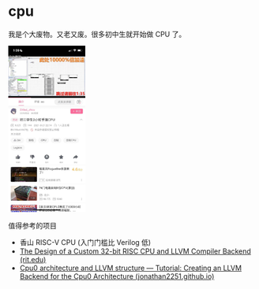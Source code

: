 # cpu

我是个大废物。又老又废。很多初中生就开始做 CPU 了。

<img src="image-20220318200739739.png" alt="image-20220318200739739" style="zoom: 33%;" />

值得参考的项目

- 香山 RISC-V CPU (入门门槛比 Verilog 低)
- [The Design of a Custom 32-bit RISC CPU and LLVM Compiler Backend (rit.edu)](https://scholarworks.rit.edu/cgi/viewcontent.cgi?article=10699&context=theses)
- [Cpu0 architecture and LLVM structure — Tutorial: Creating an LLVM Backend for the Cpu0 Architecture (jonathan2251.github.io)](https://jonathan2251.github.io/lbd/llvmstructure.html)

